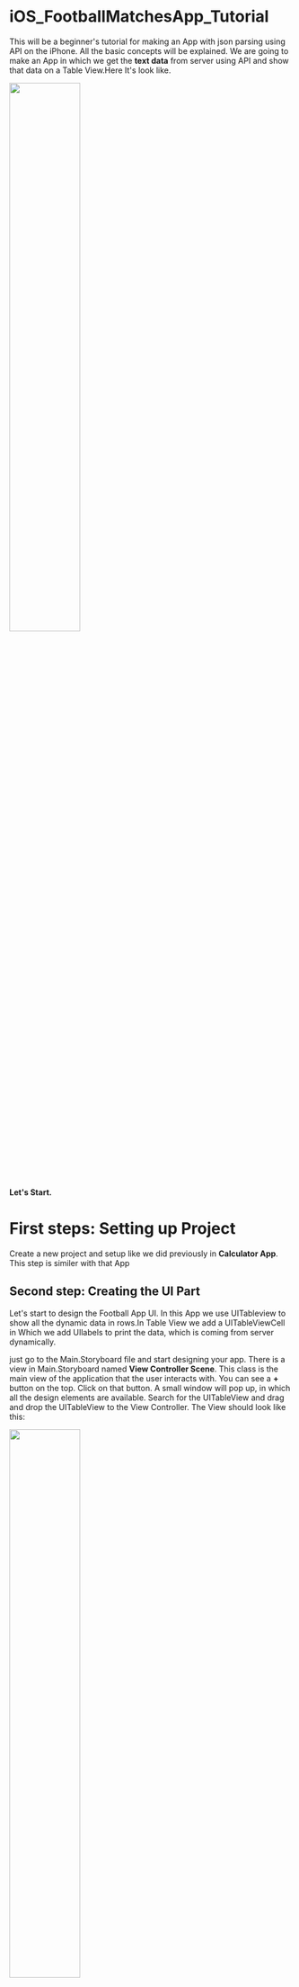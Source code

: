 # iOS_FootballMatchesApp_Tutorial

This will be a beginner's tutorial for making an App with json parsing using API on the iPhone. All the basic concepts will be explained. We are going to make an App in which we get the **text data** from server using API and show that data on a Table View.Here It's look like. 

<img src="https://github.com/code-techniq/Project6_iOS_FootballMatchesApp_Doc/blob/master/ScreenShots/1.png" width="50%" height="50%">

**Let's Start.**

# First steps: Setting up Project
Create a new project and setup like we did previously in **Calculator App**. This step is similer with that App

## Second step: Creating the UI Part

Let's start to design the Football App UI. In this App we use UITableview to show all the dynamic data in rows.In Table View we add a UITableViewCell in Which we add UIlabels to print the data, which is coming from server dynamically.

just go to the Main.Storyboard file and start designing your app. There is a view in Main.Storyboard named **View Controller Scene**. This class is the main view of the application that the user interacts with. You can see a **+** button on the top.  Click on that button.  A small window will pop up, in which all the design elements are available. Search for the UITableView and drag and drop the UITableView to the View Controller. The View should look like this:

<p float="center">
  <img src="https://github.com/code-techniq/Project6_iOS_FootballMatchesApp_Doc/blob/master/ScreenShots/2.png" width="50%" height="50%">
 <img src="https://github.com/code-techniq/Project6_iOS_FootballMatchesApp_Doc/blob/master/ScreenShots/3.png" width="50%" height="50%">
</p>

After adding UITableview, add Prototype cell in UITableview from attribute Inspector.**What is Prototype Cell?**
**Prototype cells are a way to layout the look and feel of a cell inside a table view, they allow us to get a representation of how things are going to work when the application runs and data is passed into the table.**

<img src="https://github.com/code-techniq/Project6_iOS_FootballMatchesApp_Doc/blob/master/ScreenShots/4.png">

Now design the cell with UILabels. Now go to **+** button and drag drop UILabels. Change colors and fonts like we did in **Calculator Tutorial** and set all the constraints. View look like as follow.

<img src="https://github.com/code-techniq/Project6_iOS_FootballMatchesApp_Doc/blob/master/ScreenShots/5.png">

Now add a Tableview Cell class in which we set IBOutlets of UILabels of cell.
Go to **Project Navigator** -> **Right Click** -> **Select NewFile** -> **Cocoa Touch Class** -> **Set Class Name** -> **Subclass of UITbaleViewCell** -> **Language Swift**. Look like as follows. Then just go to **Main.storyboard** file and select **cell** then goto **Identity Inspector** and set **Class** your **cell class name**
<p float="center">
  <img src="https://github.com/code-techniq/Project6_iOS_FootballMatchesApp_Doc/blob/master/ScreenShots/6.png" width="45%" height="45%">
 <img src="https://github.com/code-techniq/Project6_iOS_FootballMatchesApp_Doc/blob/master/ScreenShots/7.png" width="45%" height="45%">
  <img src="https://github.com/code-techniq/Project6_iOS_FootballMatchesApp_Doc/blob/master/ScreenShots/8.png" width="45%" height="45%">
 <img src="https://github.com/code-techniq/Project6_iOS_FootballMatchesApp_Doc/blob/master/ScreenShots/9.png" width="45%" height="45%">
</p>

Now add UILabel's @IBOutlet in **MatchTVC** like we did in **Calculator Tutorial** and connect with cell.

<p float="center">
 <img src="https://github.com/code-techniq/Project6_iOS_FootballMatchesApp_Doc/blob/master/ScreenShots/10.png" width="45%" height="45%">
 <img src="https://github.com/code-techniq/Project6_iOS_FootballMatchesApp_Doc/blob/master/ScreenShots/11.png" width="45%" height="45%">
</p>

Now It's time to run the Application with static Table View Content. For this, Add Table View @IBOutlet in ViewController Class. Use TableView **Delegates & DataSource** to show the **Number of rows** and **Display Reusable cells**.
**What is TableView Delegates & DataSource**
Datasource methods are used to generate tableView cells,header and footer before they are displaying.Delegate methods provide information about these cells, header and footer along with other user action handlers like cell selection and edit.
# Delegates & DataSource
**func tableView(_ tableView: UITableView, numberOfRowsInSection section: Int) -> Int {
        }**
tableView:numberOfRowsInSection: Tells the data source to return the number of rows in a given section of a table view.


**func tableView(_ tableView: UITableView, cellForRowAt indexPath: IndexPath) -> UITableViewCell {}**
This is a DataSource method so it will be called on whichever object has declared itself as the DataSource of the UITableView. It is called when the table view actually needs to display the cell onscreen, based on the number of rows and sections (which you specify in other DataSource methods).

Now create an **Extension** in ViewController Class and add TableView Delegates & DataSource.
  
**Extensions** add new functionality to an existing class, structure, enumeration, or protocol type. This includes the ability to extend types for which you do not have access to the original source code.
viewController Class looks like as follows.

<img src="https://github.com/code-techniq/Project6_iOS_FootballMatchesApp_Doc/blob/master/ScreenShots/12.png">

Now create a Reusable Cell object in **func tableView(_ tableView: UITableView, cellForRowAt indexPath: IndexPath) -> UITableViewCell {}** to display the cell on the screen

```
        //Cell Declaration
        let cell = tableView.dequeueReusableCell(withIdentifier: "cell", for: indexPath) as! MatchTVC
         return cell
```
**dequeueReusableCell**: For performance reasons, a table view data source should generally reuse UITableViewCell objects when it assigns cells to rows in its tableView(_:cellForRowAt:) method. A table view maintains a queue or list of UITableViewCell objects that the data source has marked for reuse. Call this method from your data source object when asked to provide a new cell for the table view. This method dequeues an existing cell if one is available or creates a new one using the class or nib file you previously registered. If no cell is available for reuse and you did not register a class or nib file, this method returns nil.

Give an Idenifire to your cell in main.storyboard file and pass that Identifire to **dequeueReusableCell** like above We have given Identifire "cell".

<img src="https://github.com/code-techniq/Project6_iOS_FootballMatchesApp_Doc/blob/master/ScreenShots/13.png">

Now run the App. It will show static TableView on the Screen. Next step is to Hit an API and get data from server and set that data on Table and make it dynamic . Before moving forward Let's discuss that What is an API?

**API**: An application programming interface (API) is an interface or communication protocol between a client and a server intended to simplify the building of client-side software. It has been described as a “contract” between the client and the server, such that if the client makes a request in a specific format, it will always get a response in a specific format or initiate a defined action.
Following is a format of an API
```
"https://api.football-data.org/v2/competitions/CL/matches"
```
To download the content from server we use **Alamofire** Network Library.

Why do you need Alamofire at all? Apple already provides URLSession and other classes for downloading content via HTTP, so why complicate things with another third party library?

The short answer is Alamofire is based on URLSession, but it frees you from writing boilerplate code which makes writing networking code much easier. You can access data on the Internet with very little effort, and your code will be much cleaner and easier to read.

We add **Alamofire** dependency using **Cocoa pods** . Add pod file in your project using following link:
[Install Cocoa pods](https://guides.cocoapods.org/using/using-cocoapods.html)

After add cocoa pods please open your workspace file . You will see an another project in you existing project. Now open uor pod file and write following lines to add dependeces of third party libraries. We are using two libraries
```
target 'Football Matches' do
  
  use_frameworks!

  pod 'Alamofire'
  pod 'ReachabilitySwift', :inhibit_warnings => true

end
```
1. Alamofire(Networking Library)
2. ReachabilitySwift(Check Internet Connection)

After addition of pod file your project look like as follows.

<img src="https://github.com/code-techniq/Project6_iOS_FootballMatchesApp_Doc/blob/master/ScreenShots/14.png">

Now open ViewController.swift class and `import Alamofire`. Declare URL of Api and an array in which we will sotre the response of Api.

```  
let kBaseUrl = "https://api.football-data.org/v2/competitions/CL/matches" 
```
```
var matchesList = [[String : AnyObject]]()

```
# API Call
  Now make a function in which we call the Api and get the response and store in the array. First we need to check the internet connection. If Internet connection is available then we call the Api otherwise we will show the alert that Internet connection is not available 
 **Check Internet connection**
 ```
 if !NetworkReachabilityManager()!.isReachable {
            
            let alert = UIAlertController(title: "Alert", message: "No Internet Connection", preferredStyle: UIAlertController.Style.alert)
            alert.addAction(UIAlertAction(title: "Click", style: UIAlertAction.Style.default, handler: nil))
            self.present(alert, animated: true, completion: nil)
            return
            
        }
 ```
  
  If internet is avaialble then in `else` condition call the Api.
  ```
  else {
            let header: [String: String] = ["X-Auth-Token":"d082ae8b70b442de84e52a1804c39e9e"]
            request(kBaseUrl, method: .get, parameters: nil, encoding: JSONEncoding.default, headers: header)
                .responseJSON { response in
                    switch response.result {
                    case .success(_):
                    if let apiData = response.result.value as? NSDictionary {
                    if let data = apiData["competition"] as? [String : AnyObject] {
                        self.leagueNameLbl.text = data["name"] as? String ?? ""
                                }
                        if let matches = apiData["matches"] as? [[String : AnyObject]] {
                            for match in matches {
                                    self.matchesList.append(match)
                                        }
                                    }
                                    self.matchList_TableView.reloadData()
                                }
                    case .failure(let error):
                        print(error.localizedDescription)
              }
            }
          }
  ```
  above code is used for calling the Api. We have used Authorization Token in Header. Why we use Header?
  
  The HTTP Authorization request header contains the credentials to authenticate a user agent with a server, usually after the server has responded with a 401 Unauthorized status.
  
  following method is used to call the Api and get the reponse
  ```
  request(kBaseUrl, method: .get, parameters: nil, encoding: JSONEncoding.default, headers: header)
                .responseJSON { response in
                    switch response.result {
                    case .success(_):
  ```
Now first thing you need to do is print the response and analyse the response. Store the data that you need to display on Table.
```
                    if let apiData = response.result.value as? NSDictionary {
                    if let data = apiData["competition"] as? [String : AnyObject] {
                        self.leagueNameLbl.text = data["name"] as? String ?? ""
                                }
                        if let matches = apiData["matches"] as? [[String : AnyObject]] {
                            for match in matches {
                                self.matchesList.append(match)
                                        }
                                    }
                                    self.matchList_TableView.reloadData()
                                }

```
at the end reload the tableview so that all the data on table should be dynamic. 

# Set Table content dynamically

First thing is to give number of rows dynamically according to the array count.

```
func tableView(_ tableView: UITableView, numberOfRowsInSection section: Int) -> Int {
        return matchesList.count
    }
```

Display the Api data to the cell 

```
func tableView(_ tableView: UITableView, cellForRowAt indexPath: IndexPath) -> UITableViewCell {
        
        //Cell Declaration
        let cell = tableView.dequeueReusableCell(withIdentifier: "cell", for: indexPath) as! MatchTVC
        
        //Parsing Data From The Json Object
        let score = matchesList[indexPath.row]["score"] as? [String : AnyObject] ?? [String : AnyObject]()
        let homeTeam = matchesList[indexPath.row]["homeTeam"] as? [String : AnyObject] ?? [String : AnyObject]()
        let homeTeamName = homeTeam["name"] as? String ?? ""
        
        let fullTime = score["fullTime"] as? [String : AnyObject] ?? [String : AnyObject]()
        let homeTeamScore = fullTime["homeTeam"] as? Int ?? 0
        let awayTeamcore = fullTime["awayTeam"] as? Int ?? 0
        cell.leagueTitleLbl.text = matchesList[indexPath.row]["group"] as? String ?? ""
        cell.dateLbl.text = matchesList[indexPath.row]["utcDate"] as? String ?? ""
        cell.team1NameLbl.text = homeTeamName
        return cell
```

